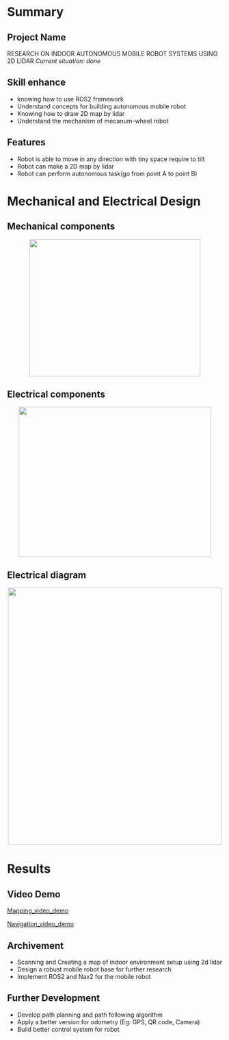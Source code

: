 # Summary
## Project Name
 RESEARCH ON INDOOR AUTONOMOUS MOBILE ROBOT SYSTEMS USING 2D LIDAR
 *Current situation: done*

## Skill enhance 
 * knowing how to use ROS2 framework
 * Understand concepts for building autonomous mobile robot
 * Knowing how to draw 2D map by lidar
 * Understand the mechanism of mecanum-wheel robot 
 
 
## Features 
 * Robot is able to move in any direction with tiny space require to tilt
 * Robot can make a 2D map by lidar
 * Robot can perform autonomous task(go from point A to point B)
 
# Mechanical and Electrical Design

## Mechanical components

<p align="center">
  <img width="400" height="320" src="https://github.com/user-attachments/assets/4cc82188-1f7f-402a-8c20-394459f26377">
</p>

## Electrical components

<p align="center">
  <img width="450" height="350" src="https://github.com/user-attachments/assets/7f741883-bedd-4ccd-8749-422e149f67d7">
</p>

## Electrical diagram

<p align="center">
  <img width="500" height="600" src="https://github.com/user-attachments/assets/2a0363ac-a126-41fa-939b-4a1879bf81a5">
</p>


# Results

## Video Demo

[Mapping_video_demo](https://drive.google.com/file/d/10ZQM7WuWqgh60RMivSQgfVGZlLlrDJLG/view?usp=drive_link)

[Navigation_video_demo](https://drive.google.com/file/d/1l6TdG2vcCEkAoXeKyDI0hxFsG0zdCP_6/view?usp=drive_link)





  

## Archivement 

* Scanning and Creating a map of indoor environment setup using 2d lidar
* Design a robust mobile robot base for further research
* Implement ROS2 and Nav2 for the mobile robot

## Further Development 

* Develop path planning and path following algorithm
* Apply a better version for odometry (Eg: GPS, QR code, Camera)
* Build better control system for robot







